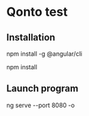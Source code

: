 # Qonto test


## Installation
npm install -g @angular/cli

npm install

## Launch program
ng serve --port 8080 -o